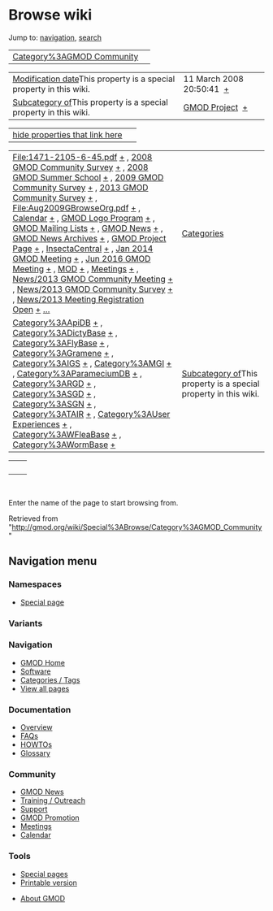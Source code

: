 <div id="mw-page-base" class="noprint">

</div>

<div id="mw-head-base" class="noprint">

</div>

<div id="content" class="mw-body" role="main">

<span id="top"></span>

<div id="mw-js-message" style="display:none;">

</div>



# <span dir="auto">Browse wiki</span>

<div id="bodyContent">

<div id="contentSub">

</div>

<div id="jump-to-nav" class="mw-jump">

Jump to: [navigation](#mw-navigation), [search](#p-search)

</div>

<div id="mw-content-text">

|  |  |
|----|----|
| [Category%3AGMOD Community](/wiki/Category%3AGMOD_Community "Category%3AGMOD Community") |  |

|  |  |
|----|----|
| <span class="smw-highlighter" data-type="1" state="inline" data-title="Property"><span class="smwbuiltin">[Modification date](/wiki/Property:Modification_date "Property:Modification date")</span><span class="smwttcontent">This property is a special property in this wiki.</span></span> | <span class="smwb-value">11 March 2008 20:50:41  <span class="smwsearch">[+](/wiki/Special%3ASearchByProperty/Modification-20date/11-20March-202008-2020:50:41 "Special%3ASearchByProperty/Modification-20date/11-20March-202008-2020:50:41")</span></span> |
| <span class="smw-highlighter" data-type="1" state="inline" data-title="Property"><span class="smwbuiltin">[Subcategory of](/wiki/Property:Subcategory_of "Property:Subcategory of")</span><span class="smwttcontent">This property is a special property in this wiki.</span></span> | <span class="smwb-value">[GMOD Project](/wiki/Category%3AGMOD_Project "Category%3AGMOD Project")  <span class="smwsearch">[+](/wiki/Special%3ASearchByProperty/Subcategory-20of/GMOD-20Project "Special%3ASearchByProperty/Subcategory-20of/GMOD-20Project")</span></span> |

<span id="smw_browse_incoming"></span>

|  |  |
|----|----|
| [hide properties that link here](/mediawiki/index.php?title=Special:Browse&offset=0&dir=out&article=Category%3AGMOD+Community)  |  |

|  |  |
|----|----|
| <span class="smwb-ivalue">[File:1471-2105-6-45.pdf](/wiki/File:1471-2105-6-45.pdf "File:1471-2105-6-45.pdf") <span class="smwbrowse">[+](/wiki/Special%3ABrowse/File:1471-2D2105-2D6-2D45.pdf "Special%3ABrowse/File:1471-2D2105-2D6-2D45.pdf")</span></span> , <span class="smwb-ivalue">[2008 GMOD Community Survey](/wiki/2008_GMOD_Community_Survey "2008 GMOD Community Survey") <span class="smwbrowse">[+](/wiki/Special%3ABrowse/2008-20GMOD-20Community-20Survey "Special%3ABrowse/2008-20GMOD-20Community-20Survey")</span></span> , <span class="smwb-ivalue">[2008 GMOD Summer School](/wiki/2008_GMOD_Summer_School "2008 GMOD Summer School") <span class="smwbrowse">[+](/wiki/Special%3ABrowse/2008-20GMOD-20Summer-20School "Special%3ABrowse/2008-20GMOD-20Summer-20School")</span></span> , <span class="smwb-ivalue">[2009 GMOD Community Survey](/wiki/2009_GMOD_Community_Survey "2009 GMOD Community Survey") <span class="smwbrowse">[+](/wiki/Special%3ABrowse/2009-20GMOD-20Community-20Survey "Special%3ABrowse/2009-20GMOD-20Community-20Survey")</span></span> , <span class="smwb-ivalue">[2013 GMOD Community Survey](/wiki/2013_GMOD_Community_Survey "2013 GMOD Community Survey") <span class="smwbrowse">[+](/wiki/Special%3ABrowse/2013-20GMOD-20Community-20Survey "Special%3ABrowse/2013-20GMOD-20Community-20Survey")</span></span> , <span class="smwb-ivalue">[File:Aug2009GBrowseOrg.pdf](/wiki/File:Aug2009GBrowseOrg.pdf "File:Aug2009GBrowseOrg.pdf") <span class="smwbrowse">[+](/wiki/Special%3ABrowse/File:Aug2009GBrowseOrg.pdf "Special%3ABrowse/File:Aug2009GBrowseOrg.pdf")</span></span> , <span class="smwb-ivalue">[Calendar](/wiki/Calendar "Calendar") <span class="smwbrowse">[+](/wiki/Special%3ABrowse/Calendar "Special%3ABrowse/Calendar")</span></span> , <span class="smwb-ivalue">[GMOD Logo Program](/wiki/GMOD_Logo_Program "GMOD Logo Program") <span class="smwbrowse">[+](/wiki/Special%3ABrowse/GMOD-20Logo-20Program "Special%3ABrowse/GMOD-20Logo-20Program")</span></span> , <span class="smwb-ivalue">[GMOD Mailing Lists](/wiki/GMOD_Mailing_Lists "GMOD Mailing Lists") <span class="smwbrowse">[+](/wiki/Special%3ABrowse/GMOD-20Mailing-20Lists "Special%3ABrowse/GMOD-20Mailing-20Lists")</span></span> , <span class="smwb-ivalue">[GMOD News](/wiki/GMOD_News "GMOD News") <span class="smwbrowse">[+](/wiki/Special%3ABrowse/GMOD-20News "Special%3ABrowse/GMOD-20News")</span></span> , <span class="smwb-ivalue">[GMOD News Archives](/wiki/GMOD_News_Archives "GMOD News Archives") <span class="smwbrowse">[+](/wiki/Special%3ABrowse/GMOD-20News-20Archives "Special%3ABrowse/GMOD-20News-20Archives")</span></span> , <span class="smwb-ivalue">[GMOD Project Page](/wiki/GMOD_Project_Page "GMOD Project Page") <span class="smwbrowse">[+](/wiki/Special%3ABrowse/GMOD-20Project-20Page "Special%3ABrowse/GMOD-20Project-20Page")</span></span> , <span class="smwb-ivalue">[InsectaCentral](/wiki/InsectaCentral "InsectaCentral") <span class="smwbrowse">[+](/wiki/Special%3ABrowse/InsectaCentral "Special%3ABrowse/InsectaCentral")</span></span> , <span class="smwb-ivalue">[Jan 2014 GMOD Meeting](/wiki/Jan_2014_GMOD_Meeting "Jan 2014 GMOD Meeting") <span class="smwbrowse">[+](/wiki/Special%3ABrowse/Jan-202014-20GMOD-20Meeting "Special%3ABrowse/Jan-202014-20GMOD-20Meeting")</span></span> , <span class="smwb-ivalue">[Jun 2016 GMOD Meeting](/wiki/Jun_2016_GMOD_Meeting "Jun 2016 GMOD Meeting") <span class="smwbrowse">[+](/wiki/Special%3ABrowse/Jun-202016-20GMOD-20Meeting "Special%3ABrowse/Jun-202016-20GMOD-20Meeting")</span></span> , <span class="smwb-ivalue">[MOD](/wiki/MOD "MOD") <span class="smwbrowse">[+](/wiki/Special%3ABrowse/MOD "Special%3ABrowse/MOD")</span></span> , <span class="smwb-ivalue">[Meetings](/wiki/Meetings "Meetings") <span class="smwbrowse">[+](/wiki/Special%3ABrowse/Meetings "Special%3ABrowse/Meetings")</span></span> , <span class="smwb-ivalue">[News/2013 GMOD Community Meeting](/wiki/News/2013_GMOD_Community_Meeting "News/2013 GMOD Community Meeting") <span class="smwbrowse">[+](/wiki/Special%3ABrowse/News-2F2013-20GMOD-20Community-20Meeting "Special%3ABrowse/News-2F2013-20GMOD-20Community-20Meeting")</span></span> , <span class="smwb-ivalue">[News/2013 GMOD Community Survey](/wiki/News/2013_GMOD_Community_Survey "News/2013 GMOD Community Survey") <span class="smwbrowse">[+](/wiki/Special%3ABrowse/News-2F2013-20GMOD-20Community-20Survey "Special%3ABrowse/News-2F2013-20GMOD-20Community-20Survey")</span></span> , <span class="smwb-ivalue">[News/2013 Meeting Registration Open](/wiki/News/2013_Meeting_Registration_Open "News/2013 Meeting Registration Open") <span class="smwbrowse">[+](/wiki/Special%3ABrowse/News-2F2013-20Meeting-20Registration-20Open "Special%3ABrowse/News-2F2013-20Meeting-20Registration-20Open")</span></span> […](/mediawiki/index.php?title=Special%3ASearchByProperty&property=&value=Category%3AGMOD+Community) | [Categories](/wiki/Special%3ACategories "Special%3ACategories") |
| <span class="smwb-ivalue">[Category%3AApiDB](/wiki/Category%3AApiDB "Category%3AApiDB") <span class="smwbrowse">[+](/wiki/Special%3ABrowse/Category%3AApiDB "Special%3ABrowse/Category%3AApiDB")</span></span> , <span class="smwb-ivalue">[Category%3ADictyBase](/wiki/Category%3ADictyBase "Category%3ADictyBase") <span class="smwbrowse">[+](/wiki/Special%3ABrowse/Category%3ADictyBase "Special%3ABrowse/Category%3ADictyBase")</span></span> , <span class="smwb-ivalue">[Category%3AFlyBase](/wiki/Category%3AFlyBase "Category%3AFlyBase") <span class="smwbrowse">[+](/wiki/Special%3ABrowse/Category%3AFlyBase "Special%3ABrowse/Category%3AFlyBase")</span></span> , <span class="smwb-ivalue">[Category%3AGramene](/wiki/Category%3AGramene "Category%3AGramene") <span class="smwbrowse">[+](/wiki/Special%3ABrowse/Category%3AGramene "Special%3ABrowse/Category%3AGramene")</span></span> , <span class="smwb-ivalue">[Category%3AIGS](/wiki/Category%3AIGS "Category%3AIGS") <span class="smwbrowse">[+](/wiki/Special%3ABrowse/Category%3AIGS "Special%3ABrowse/Category%3AIGS")</span></span> , <span class="smwb-ivalue">[Category%3AMGI](/wiki/Category%3AMGI "Category%3AMGI") <span class="smwbrowse">[+](/wiki/Special%3ABrowse/Category%3AMGI "Special%3ABrowse/Category%3AMGI")</span></span> , <span class="smwb-ivalue">[Category%3AParameciumDB](/wiki/Category%3AParameciumDB "Category%3AParameciumDB") <span class="smwbrowse">[+](/wiki/Special%3ABrowse/Category%3AParameciumDB "Special%3ABrowse/Category%3AParameciumDB")</span></span> , <span class="smwb-ivalue">[Category%3ARGD](/wiki/Category%3ARGD "Category%3ARGD") <span class="smwbrowse">[+](/wiki/Special%3ABrowse/Category%3ARGD "Special%3ABrowse/Category%3ARGD")</span></span> , <span class="smwb-ivalue">[Category%3ASGD](/wiki/Category%3ASGD "Category%3ASGD") <span class="smwbrowse">[+](/wiki/Special%3ABrowse/Category%3ASGD "Special%3ABrowse/Category%3ASGD")</span></span> , <span class="smwb-ivalue">[Category%3ASGN](/wiki/Category%3ASGN "Category%3ASGN") <span class="smwbrowse">[+](/wiki/Special%3ABrowse/Category%3ASGN "Special%3ABrowse/Category%3ASGN")</span></span> , <span class="smwb-ivalue">[Category%3ATAIR](/wiki/Category%3ATAIR "Category%3ATAIR") <span class="smwbrowse">[+](/wiki/Special%3ABrowse/Category%3ATAIR "Special%3ABrowse/Category%3ATAIR")</span></span> , <span class="smwb-ivalue">[Category%3AUser Experiences](/wiki/Category%3AUser_Experiences "Category%3AUser Experiences") <span class="smwbrowse">[+](/wiki/Special%3ABrowse/Category%3AUser-20Experiences "Special%3ABrowse/Category%3AUser-20Experiences")</span></span> , <span class="smwb-ivalue">[Category%3AWFleaBase](/wiki/Category%3AWFleaBase "Category%3AWFleaBase") <span class="smwbrowse">[+](/wiki/Special%3ABrowse/Category%3AWFleaBase "Special%3ABrowse/Category%3AWFleaBase")</span></span> , <span class="smwb-ivalue">[Category%3AWormBase](/wiki/Category%3AWormBase "Category%3AWormBase") <span class="smwbrowse">[+](/wiki/Special%3ABrowse/Category%3AWormBase "Special%3ABrowse/Category%3AWormBase")</span></span> | <span class="smw-highlighter" data-type="1" state="inline" data-title="Property"><span class="smwbuiltin">[Subcategory of](/wiki/Property:Subcategory_of "Property:Subcategory of")</span><span class="smwttcontent">This property is a special property in this wiki.</span></span> |

|     |     |
|-----|-----|
|     |     |

 

Enter the name of the page to start browsing from.  

</div>

<div class="printfooter">

Retrieved from
"<http://gmod.org/wiki/Special%3ABrowse/Category%3AGMOD_Community>"

</div>

<div id="catlinks" class="catlinks catlinks-allhidden">

</div>

<div class="visualClear">

</div>

</div>

</div>

<div id="mw-navigation">

## Navigation menu

<div id="mw-head">



<div id="left-navigation">

<div id="p-namespaces" class="vectorTabs" role="navigation"
aria-labelledby="p-namespaces-label">

### Namespaces

- <span id="ca-nstab-special">[Special
  page](/wiki/Special%3ABrowse/Category%3AGMOD_Community "This is a special page, you cannot edit the page itself")</span>

</div>

<div id="p-variants" class="vectorMenu emptyPortlet" role="navigation"
aria-labelledby="p-variants-label">

### 

### Variants[](#)

<div class="menu">

</div>

</div>

</div>





</div>



</div>

</div>

</div>

<div id="mw-panel">

<div id="p-logo" role="banner">

<a href="/wiki/Main_Page"
style="background-image: url(http://gmod.org/images/GMOD-cogs.png);"
title="Visit the main page"></a>

</div>

<div id="p-Navigation" class="portal" role="navigation"
aria-labelledby="p-Navigation-label">

### Navigation

<div class="body">

- <span id="n-GMOD-Home">[GMOD Home](/wiki/Main_Page)</span>
- <span id="n-Software">[Software](/wiki/GMOD_Components)</span>
- <span id="n-Categories-.2F-Tags">[Categories /
  Tags](/wiki/Categories)</span>
- <span id="n-View-all-pages">[View all
  pages](/wiki/Special:AllPages)</span>

</div>

</div>

<div id="p-Documentation" class="portal" role="navigation"
aria-labelledby="p-Documentation-label">

### Documentation

<div class="body">

- <span id="n-Overview">[Overview](/wiki/Overview)</span>
- <span id="n-FAQs">[FAQs](/wiki/Category%3AFAQ)</span>
- <span id="n-HOWTOs">[HOWTOs](/wiki/Category%3AHOWTO)</span>
- <span id="n-Glossary">[Glossary](/wiki/Glossary)</span>

</div>

</div>

<div id="p-Community" class="portal" role="navigation"
aria-labelledby="p-Community-label">

### Community

<div class="body">

- <span id="n-GMOD-News">[GMOD News](/wiki/GMOD_News)</span>
- <span id="n-Training-.2F-Outreach">[Training /
  Outreach](/wiki/Training_and_Outreach)</span>
- <span id="n-Support">[Support](/wiki/Support)</span>
- <span id="n-GMOD-Promotion">[GMOD
  Promotion](/wiki/GMOD_Promotion)</span>
- <span id="n-Meetings">[Meetings](/wiki/Meetings)</span>
- <span id="n-Calendar">[Calendar](/wiki/Calendar)</span>

</div>

</div>

<div id="p-tb" class="portal" role="navigation"
aria-labelledby="p-tb-label">

### Tools

<div class="body">

- <span id="t-specialpages"><a href="/wiki/Special%3ASpecialPages" accesskey="q"
  title="A list of all special pages [q]">Special pages</a></span>
- <span id="t-print"><a
  href="/mediawiki/index.php?title=Special%3ABrowse/Category%3AGMOD_Community&amp;printable=yes"
  rel="alternate" accesskey="p"
  title="Printable version of this page [p]">Printable version</a></span>

</div>

</div>

</div>

</div>

<div id="footer" role="contentinfo">

- <span id="footer-places-about">[About
  GMOD](/wiki/GMOD:About "GMOD:About")</span>

<!-- -->






</div>
